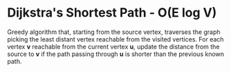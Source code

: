 # Dijkstra's Shortest Path - O(E log V)

Greedy algorithm that, starting from the source vertex, traverses the graph picking the least distant vertex reachable from the visited vertices. For each vertex __v__ reachable from the current vertex __u__, update the distance from the source to __v__ if the path passing through __u__ is shorter than the previous known path.